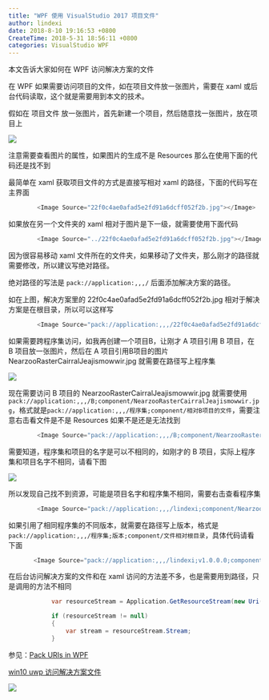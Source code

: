 ```yaml
---
title: "WPF 使用 VisualStudio 2017 项目文件"
author: lindexi
date: 2018-8-10 19:16:53 +0800
CreateTime: 2018-5-31 18:56:11 +0800
categories: VisualStudio WPF
---
```


本文告诉大家如何在 WPF 访问解决方案的文件

<!--more-->


<!-- csdn -->

在 WPF 如果需要访问项目的文件，如在项目文件放一张图片，需要在 xaml 或后台代码读取，这个就是需要用到本文的技术。

假如在 项目文件 放一张图片，首先新建一个项目，然后随意找一张图片，放在项目上

<!-- ![](image/WPF 使用 VisualStudio 2017 项目文件/WPF 使用 VisualStudio 2017 项目文件0.png) -->

![](http://image.acmx.xyz/lindexi%2F20187583113333.jpg)

注意需要查看图片的属性，如果图片的生成不是 Resources 那么在使用下面的代码还是找不到

最简单在 xaml 获取项目文件的方式是直接写相对 xaml 的路径，下面的代码写在主界面

```csharp
        <Image Source="22f0c4ae0afad5e2fd91a6dcff052f2b.jpg"></Image>
```

如果放在另一个文件夹的 xaml 相对于图片是下一级，就需要使用下面代码

```csharp
        <Image Source="../22f0c4ae0afad5e2fd91a6dcff052f2b.jpg"></Image>
```

因为很容易移动 xaml 文件所在的文件夹，如果移动了文件夹，那么刚才的路径就需要修改，所以建议写绝对路径。

绝对路径的写法是 `pack://application:,,,/` 后面添加解决方案的路径。

如在上图，解决方案里的 22f0c4ae0afad5e2fd91a6dcff052f2b.jpg 相对于解决方案是在根目录，所以可以这样写

```csharp
        <Image Source="pack://application:,,,/22f0c4ae0afad5e2fd91a6dcff052f2b.jpg"></Image>

```

如果需要跨程序集访问，如我再创建一个项目B，让刚才 A 项目引用 B 项目，在 B 项目放一张图片，然后在 A 项目引用B项目的图片 NearzooRasterCairralJeajismowwir.jpg 就需要在路径写上程序集

<!-- ![](image/WPF 使用 VisualStudio 2017 项目文件/WPF 使用 VisualStudio 2017 项目文件1.png) -->

![](http://image.acmx.xyz/lindexi%2F201875838422774.jpg)

现在需要访问 B 项目的 NearzooRasterCairralJeajismowwir.jpg 就需要使用`pack://application:,,,/B;component/NearzooRasterCairralJeajismowwir.jpg`，格式就是`pack://application:,,,/程序集;component/相对B项目的文件`，需要注意右击看文件是不是 Resources 如果不是还是无法找到

```csharp
        <Image Source="pack://application:,,,/B;component/NearzooRasterCairralJeajismowwir.jpg"></Image>
```

需要知道，程序集和项目的名字是可以不相同的，如刚才的 B 项目，实际上程序集和项目名字不相同，请看下图

<!-- ![](image/WPF 使用 VisualStudio 2017 项目文件/WPF 使用 VisualStudio 2017 项目文件2.png) -->

![](http://image.acmx.xyz/lindexi%2F201875841112878.jpg)

所以发现自己找不到资源，可能是项目名字和程序集不相同，需要右击查看程序集

```csharp
        <Image Source="pack://application:,,,/lindexi;component/NearzooRasterCairralJeajismowwir.jpg"></Image>
```

如果引用了相同程序集的不同版本，就需要在路径写上版本，格式是`pack://application:,,,/程序集;版本;component/文件相对根目录`，具体代码请看下面

```csharp
       <Image Source="pack://application:,,,/lindexi;v1.0.0.0;component/NearzooRasterCairralJeajismowwir.jpg"></Image>
```

在后台访问解决方案的文件和在 xaml 访问的方法差不多，也是需要用到路径，只是调用的方法不相同

```csharp
            var resourceStream = Application.GetResourceStream(new Uri("pack://application:,,,/lindexi;component/NearzooRasterCairralJeajismowwir.jpg"));

            if (resourceStream != null)
            {
                var stream = resourceStream.Stream;
            }
```

参见：[Pack URIs in WPF ](https://docs.microsoft.com/en-us/dotnet/framework/wpf/app-development/pack-uris-in-wpf )

[win10 uwp 访问解决方案文件](https://blog.csdn.net/lindexi_gd/article/details/52639803 )

![](http://image.acmx.xyz/lindexi%2F20186121956141913.jpg)

